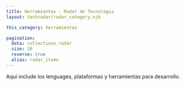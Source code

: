 ```yaml
---
title: Herramientas - Radar de Tecnologia
layout: techradar/radar_category.njk

this_category: herramientas

pagination:
  data: collections.radar
  size: 10
  reverse: true
  alias: radar_items
---
```


Aqui include los lenguages, plataformas y herramientas para desarrollo.